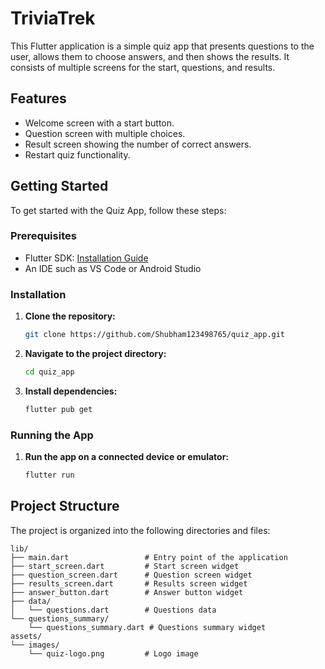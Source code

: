 # TriviaTrek

This Flutter application is a simple quiz app that presents questions to the user, allows them to choose answers, and then shows the results. It consists of multiple screens for the start, questions, and results.

## Features

- Welcome screen with a start button.
- Question screen with multiple choices.
- Result screen showing the number of correct answers.
- Restart quiz functionality.

## Getting Started

To get started with the Quiz App, follow these steps:

### Prerequisites

- Flutter SDK: [Installation Guide](https://flutter.dev/docs/get-started/install)
- An IDE such as VS Code or Android Studio

### Installation

1. **Clone the repository:**

    ```bash
    git clone https://github.com/Shubham123498765/quiz_app.git
    ```

2. **Navigate to the project directory:**

    ```bash
    cd quiz_app
    ```

3. **Install dependencies:**

    ```bash
    flutter pub get
    ```

### Running the App

1. **Run the app on a connected device or emulator:**

    ```bash
    flutter run
    ```

## Project Structure

The project is organized into the following directories and files:

```plaintext
lib/
├── main.dart                 # Entry point of the application
├── start_screen.dart         # Start screen widget
├── question_screen.dart      # Question screen widget
├── results_screen.dart       # Results screen widget
├── answer_button.dart        # Answer button widget
├── data/
│   └── questions.dart        # Questions data
└── questions_summary/
    └── questions_summary.dart # Questions summary widget
assets/
└── images/
    └── quiz-logo.png         # Logo image

